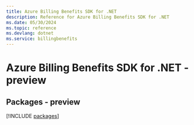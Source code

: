 ```yaml
---
title: Azure Billing Benefits SDK for .NET
description: Reference for Azure Billing Benefits SDK for .NET
ms.date: 05/30/2024
ms.topic: reference
ms.devlang: dotnet
ms.service: billingbenefits
---
```

# Azure Billing Benefits SDK for .NET - preview
## Packages - preview
[!INCLUDE [packages](billing-benefits-index.md)]